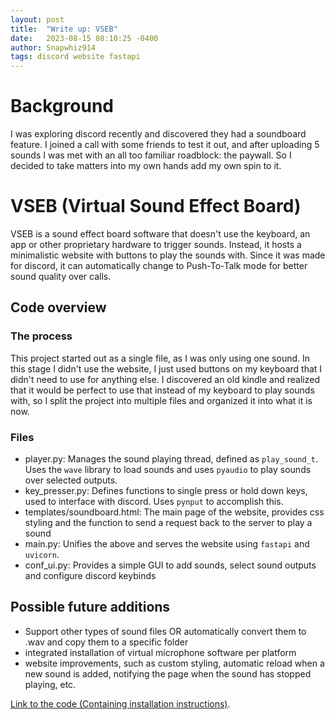 ```yaml
---
layout: post
title:  "Write up: VSEB"
date:   2023-08-15 08:10:25 -0400
author: Snapwhiz914
tags: discord website fastapi
---
```


# Background

I was exploring discord recently and discovered they had a soundboard feature. I joined a call with some friends to test it out, and after uploading 5 sounds I was met with an all too familiar roadblock: the paywall. So I decided to take matters into my own hands add my own spin to it.

# VSEB (Virtual Sound Effect Board)

VSEB is a sound effect board software that doesn't use the keyboard, an app or other proprietary hardware to trigger sounds. Instead, it hosts a minimalistic website with buttons to play the sounds with. Since it was made for discord, it can automatically change to Push-To-Talk mode for better sound quality over calls.

## Code overview

### The process

This project started out as a single file, as I was only using one sound. In this stage I didn't use the website, I just used buttons on my keyboard that I didn't need to use for anything else. I discovered an old kindle and realized that it would be perfect to use that instead of my keyboard to play sounds with, so I split the project into multiple files and organized it into what it is now.

### Files

 - player.py: Manages the sound playing thread, defined as `play_sound_t`. Uses the `wave` library to load sounds and uses `pyaudio` to play sounds over selected outputs.
 - key_presser.py: Defines functions to single press or hold down keys, used to interface with discord. Uses `pynput` to accomplish this.
 - templates/soundboard.html: The main page of the website, provides css styling and the function to send a request back to the server to play a sound
 - main.py: Unifies the above and serves the website using `fastapi` and `uvicorn`.
 - conf_ui.py: Provides a simple GUI to add sounds, select sound outputs and configure discord keybinds

## Possible future additions

 - Support other types of sound files OR automatically convert them to .wav and copy them to a specific folder
 - integrated installation of virtual microphone software per platform
 - website improvements, such as custom styling, automatic reload when a new sound is added, notifying the page when the sound has stopped playing, etc.

[Link to the code (Containing installation instructions)](https://github.com/Snapwhiz914/VirtualSoundboard).